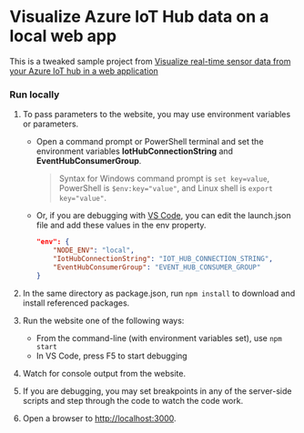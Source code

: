 # Visualize Azure IoT Hub data on a local web app

This is a tweaked sample project from [Visualize real-time sensor data from your Azure IoT hub in a web application](https://learn.microsoft.com/en-us/azure/iot-hub/iot-hub-live-data-visualization-in-web-apps)

### Run locally

1. To pass parameters to the website, you may use environment variables or parameters.
    - Open a command prompt or PowerShell terminal and set the environment variables **IotHubConnectionString** and **EventHubConsumerGroup**.

        > Syntax for Windows command prompt is `set key=value`, PowerShell is `$env:key="value"`, and Linux shell is `export key="value"`.

    - Or, if you are debugging with [VS Code](https://code.visualstudio.com/docs/nodejs/nodejs-debugging), you can edit the launch.json file and add these values in the env property.

        ```json
        "env": {
            "NODE_ENV": "local",
            "IotHubConnectionString": "IOT_HUB_CONNECTION_STRING",
            "EventHubConsumerGroup": "EVENT_HUB_CONSUMER_GROUP"
        }
        ```

1. In the same directory as package.json, run `npm install` to download and install referenced packages.

1. Run the website one of the following ways:
    - From the command-line (with environment variables set), use `npm start`
    - In VS Code, press F5 to start debugging

1. Watch for console output from the website.

1. If you are debugging, you may set breakpoints in any of the server-side scripts and step through the code to watch the code work.

1. Open a browser to <http://localhost:3000>.
